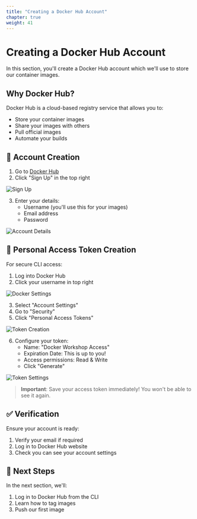```yaml
---
title: "Creating a Docker Hub Account"
chapter: true
weight: 41
---
```


# Creating a Docker Hub Account

In this section, you'll create a Docker Hub account which we'll use to store our container images.

## Why Docker Hub?

Docker Hub is a cloud-based registry service that allows you to:
- Store your container images
- Share your images with others
- Pull official images
- Automate your builds

## 🚀 Account Creation

1. Go to [Docker Hub](https://hub.docker.com)
2. Click "Sign Up" in the top right

![Sign Up](/images/dockerhub-signup.png)

3. Enter your details:
   - Username (you'll use this for your images)
   - Email address
   - Password

![Account Details](/images/dockerhub-details.png)

## 🔑 Personal Access Token Creation

For secure CLI access:

1. Log into Docker Hub
2. Click your username in top right

![Docker Settings](/images/dockerhub-settings.png)

3. Select "Account Settings"
4. Go to "Security"
5. Click "Personal Access Tokens"

![Token Creation](/images/token-creation.png)

6. Configure your token:
   - Name: "Docker Workshop Access"
   - Expiration Date: This is up to you!
   - Access permissions: Read & Write
   - Click "Generate"

![Token Settings](/images/token-settings.png)

> **Important**: Save your access token immediately! You won't be able to see it again.

## ✅ Verification

Ensure your account is ready:
1. Verify your email if required
2. Log in to Docker Hub website
3. Check you can see your account settings

## 🎯 Next Steps

In the next section, we'll:
1. Log in to Docker Hub from the CLI
2. Learn how to tag images
3. Push our first image